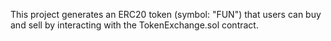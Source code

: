 This project generates an ERC20 token (symbol: "FUN") that users can buy and sell by interacting with the TokenExchange.sol contract.
